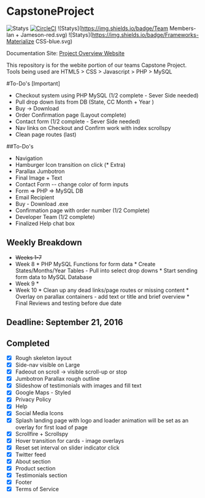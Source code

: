 # CapstoneProject

![Statys](https://img.shields.io/badge/Complete-55%25-orange.svg) [![CircleCI](https://img.shields.io/circleci/project/BrightFlair/PHP.Gt.svg?maxAge=2592000?style=flat-square)]()
![Statys](https://img.shields.io/badge/Team Members-Ian + Jameson-red.svg)
![Statys](https://img.shields.io/badge/Frameworks-Materialize CSS-blue.svg)

Documentation Site:
 [Project Overview Website](https://gorgonsmaze.github.io/CapstoneOverview/)
 
 This repository is for the webite portion of our teams Capstone Project.
 Tools being used are HTML5 > CSS > Javascript > PHP > MySQL

#To-Do's [Important]
* Checkout system using PHP MySQL (1/2 complete - Sever Side needed)
 * Pull drop down lists from DB (State, CC Month + Year )
* Buy -> Download  
* Order Confirmation page (Layout complete)
* Contact form (1/2 complete - Sever Side needed)
* Nav links on Checkout and Confirm work with index scrollspy
* Clean page routes (last)

##To-Do's
* Navigation
 * Hamburger Icon transition on click (* Extra)
* Parallax Jumbotron
 * Final Image + Text
* Contact Form -- change color of form inputs
 * Form => PHP => MySQL DB 
 * Email Recipient 
* Buy - Download .exe
* Confirmation page with order number (1/2 Complete)
* Developer Team (1/2 complete)
 * Finalized Help chat box 
 
 
## Weekly Breakdown
* ~~Weeks 1-7~~   
* Week 8
       * PHP MySQL Functions for form data
       * Create States/Months/Year Tables - Pull into select drop downs
       * Start sending form data to MySQL Database
* Week 9
       * 
* Week 10
      * Clean up any dead links/page routes or missing content 
      * Overlay on parallax containers - add text or title and brief overview
      * Final Reviews and testing before due date


## Deadline: September 21, 2016


## Completed
 - [x] Rough skeleton layout
 - [x] Side-nav visible on Large
 - [x] Fadeout on scroll -> visible scroll-up or stop
 - [x] Jumbotron Parallax rough outline
 - [x] Slideshow of testimonials with images and fill text
 - [x] Google Maps - Styled
 - [x] Privacy Policy
 - [x] Help
 - [x] Social Media Icons
 - [x] Splash landing page with logo and loader animation
    will be set as an overlay for first load of page
 - [x] Scrollfire + Scrollspy
 - [x] Hover transition for cards - image overlays 
 - [x] Reset set interval  on slider indicator click
 - [x] Twitter feed
 - [x] About section
 - [x] Product section
 - [x] Testimonials section
 - [x] Footer
  - [x] Terms of Service 
